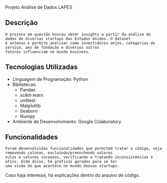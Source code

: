 
Projeto Análise de Dados LAPES

## **Descrição**
    O projeto em questão buscou obter insights a partir da análise de dados de diversas startups dos Estados Unidos. O dataset 
    é extenso e permite analisar como investidores anjos, categorias do serviço, ano de fundação e diversos outros 
    fatores influenciam no mundo business.

## **Tecnologias Utilizadas**
- Linguagem de Programação: Python
- Bibliotecas: 
    - Pandas
    - scikit-learn
    - unittest
    - Matplotlib
    - Seaborn
    - Numpy
- Ambiente de Desenvolvimento: Google Colaboratory

## **Funcionalidades**
    Foram desenvolvidas funcionalidades que permitem tratar o código, seja removendo colunas, excluindo/preenchendo valores 
    nulos e valores incoesos, verificando e tratando inconsistências e afins. Além disso, há gráficos gerados para se ter 
    uma visão do que acontece no mundo dessas startups.
    
   Caso haja interesse, há explicações dentro do arquivo de código.




